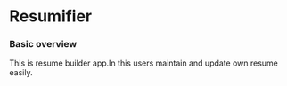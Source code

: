 # Resumifier
### Basic overview
This is resume builder app.In this users maintain and update own resume easily.
